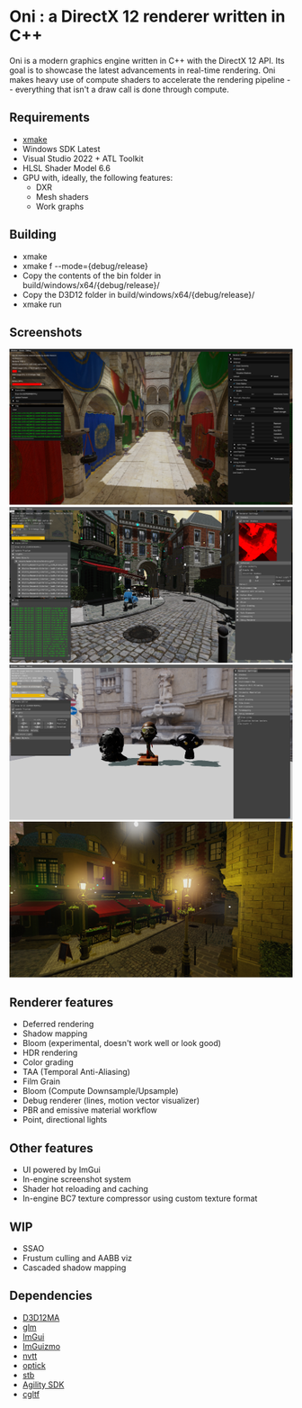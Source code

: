 # Oni : a DirectX 12 renderer written in C++

Oni is a modern graphics engine written in C++ with the DirectX 12 API. Its goal is to showcase the latest advancements in real-time rendering.
Oni makes heavy use of compute shaders to accelerate the rendering pipeline -- everything that isn't a draw call is done through compute.

## Requirements

- [xmake](https://xmake.io/#/)
- Windows SDK Latest
- Visual Studio 2022 + ATL Toolkit
- HLSL Shader Model 6.6
- GPU with, ideally, the following features:
    - DXR
    - Mesh shaders
    - Work graphs

## Building

- xmake
- xmake f --mode={debug/release}
- Copy the contents of the bin folder in build/windows/x64/{debug/release}/
- Copy the D3D12 folder in build/windows/x64/{debug/release}/
- xmake run

## Screenshots

![](screenshots/engine/Screenshot%20Fri%20Sep%2027%2022_56_42%202024.png) ![](screenshots/NewBistro.png) ![](screenshots/Multiple%20Models.png) ![](screenshots/Bloom.png)

## Renderer features

- Deferred rendering
- Shadow mapping
- Bloom (experimental, doesn't work well or look good)
- HDR rendering
- Color grading
- TAA (Temporal Anti-Aliasing)
- Film Grain
- Bloom (Compute Downsample/Upsample)
- Debug renderer (lines, motion vector visualizer)
- PBR and emissive material workflow
- Point, directional lights

## Other features
- UI powered by ImGui
- In-engine screenshot system
- Shader hot reloading and caching
- In-engine BC7 texture compressor using custom texture format

## WIP

- SSAO
- Frustum culling and AABB viz
- Cascaded shadow mapping

## Dependencies

- [D3D12MA](https://gpuopen.com/d3d12-memory-allocator/)
- [glm](https://github.com/g-truc/glm)
- [ImGui](https://github.com/ocornut/ImGui)
- [ImGuizmo](https://github.com/CedricGuillemet/ImGuizmo)
- [nvtt](https://github.com/castano/nvidia-texture-tools)
- [optick](https://github.com/bombomby/optick)
- [stb](https://github.com/nothings/stb)
- [Agility SDK](https://devblogs.microsoft.com/directx/directx12agility/)
- [cgltf](https://github.com/jkuhlmann/cgltf)
